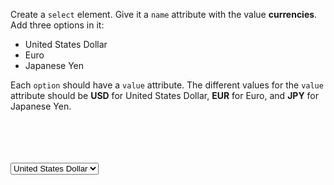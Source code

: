 Create a `select` element.
Give it a `name` attribute with the value **currencies**.
Add three options in it:
- United States Dollar
- Euro
- Japanese Yen

Each `option` should have
a `value` attribute.
The different values for the `value` attribute
should be **USD** for United States Dollar,
**EUR** for Euro, and **JPY** for Japanese Yen.

<codeblock language="html" type="exercise" testMode="fixedInput">
<code>
<form>
  <!-- Write code here -->
</form>
</code>

<solution>
<form>
  <!-- Write code here -->
  <select name="currencies">
    <option value="USD">United States Dollar</option>
    <option value="EUR">Euro</option>
    <option value="JPY">Japanese Yen</option>
  </select>
</form>
</solution>
</codeblock>
